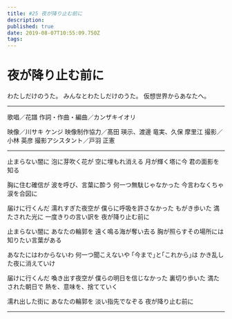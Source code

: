 ```yaml
---
title: #25 夜が降り止む前に
description: 
published: true
date: 2019-08-07T10:55:09.750Z
tags: 
---
```


# 夜が降り止む前に

わたしだけのうた。
みんなとわたしだけのうた。
仮想世界からあなたへ。
***
歌唱／花譜
作詞・作曲・編曲／カンザキイオリ

映像／川サキ ケンジ
映像制作協力／髙田 瑛示、渡邊 竜実、久保 摩里江
撮影／小林 英彦
撮影アシスタント／戸羽 正憲
***
止まらない闇に
泡に芽吹く花が
空に埋もれ消える
月が輝く塔に今
君の面影を知る

胸に住む確信が
波を呼び、言葉に酔う
何一つ無駄じゃなかった
今言わなくちゃ
涙を合図に

届けに行くんだ
濡れすぎた夜空が
僕らに呼吸を許さなかった
もがき歩いた
満たされた光に
一度きりの言い訳を
夜が降り止む前に


止まらない闇に
あなたの輪郭を
遠く鳴る海が奪い去る
胸が照らすその場所には
知りたい言葉がある

あなたにはわからないわ
何一つ聞こえないや
｢今まで｣と｢これから｣は
かき乱した夜に消えていけ

届けに行くんだ
喚き出す夜空が
僕らの明日を信じなかった
裏切り歩いた
満たされた朝日で
熱を、意味を、捨てていく

濡れ出した街に
あなたの輪郭を
淡い指先でなぞる
夜が降り止む前に
***